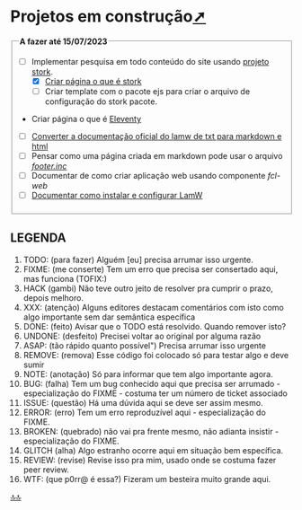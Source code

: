 <div class="header" id="myHeader">
  <div class="navbar" w3-include-html="/menu.inc"> </div>
</div>
<div class="title"><script> document.write(document.title);</script></div>  
<main>
<!-- markdownlint-disable-next-line -->
<span id="topo"><span>

# Projetos em construção<a href="projetos_em_construcao.html" target="_blank" title="Pressione aqui para expandir este documento em nova aba.">➚</a>

<!--TODO: em: A fazer até 13/07/2023 -->
<!-- markdownlint-disable-next-line -->
<fieldset> <legend> <b>A fazer até 15/07/2023</b></legend>

- [ ] Implementar pesquisa em todo conteúdo do site usando [projeto stork](https://stork-search.net/).
  - [x] [Criar página o que é stork](./programacao/html/js/stork/o_que_e_stork.html)
  - [ ] Criar template com o pacote ejs  para criar o arquivo de configuração do stork pacote.

- Criar página o que é [Eleventy](https://www.11ty.dev/docs/)

- [ ] [Converter a documentação oficial do lamw de txt para markdown e html](./programacao/pascal/lazarus/lamw/doc_oficial/index.html)
- [ ] Pensar como uma página criada em markdown pode usar o arquivo [_footer.inc_](./js/footer.inc)
- [ ] Documentar de como criar aplicação web usando componente _fcl-web_
- [ ] [Documentar como instalar e configurar LamW](./programacao/pascal/lazarus/lamw/instalar_configurar_lamw.html)

</fieldset>

## LEGENDA

1. TODO: (para fazer) Alguém [eu] precisa arrumar isso urgente.
2. FIXME: (me conserte) Tem um erro que precisa ser consertado aqui, mas funciona (TOFIX:)
3. HACK (gambi) Não teve outro jeito de resolver pra cumprir o prazo, depois melhoro.
4. XXX: (atenção) Alguns editores destacam comentários com isto como algo importante sem dar semântica específica
5. DONE: (feito) Avisar que o TODO está resolvido. Quando remover isto?
6. UNDONE: (desfeito) Precisei voltar ao original por alguma razão
7. ASAP: (tão rápido quanto possível") Precisa arrumar isso urgente
8. REMOVE: (remova) Esse código foi colocado só para testar algo e deve sumir
9. NOTE: (anotação) Só para informar que tem algo importante agora.
10. BUG: (falha) Tem um bug conhecido aqui que precisa ser arrumado - especialização do FIXME - costuma ter um número de ticket associado
11. ISSUE: (questão) Há uma dúvida aqui se deve ser assim mesmo.
12. ERROR: (erro) Tem um erro reproduzível aqui - especialização do FIXME.
13. BROKEN: (quebrado) não vai pra frente mesmo, não adianta insistir - especialização do FIXME.
14. GLITCH (alha) Algo estranho ocorre aqui em situação bem específica.
15. REVIEW: (revise) Revise isso pra mim, usado onde se costuma fazer peer review.
16. WTF: (que p0rr@ é essa?) Fizeram um besteira muito grande aqui.

</main>

<!-- markdownlint-disable-next-line -->
<script>  includeHTML(); FixHeader(window,"myHeader"); </script>
[🔝🔝](#topo "Retorna ao topo")